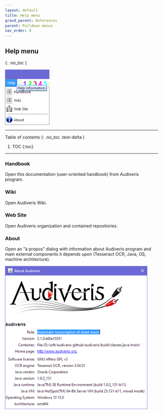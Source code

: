 ```yaml
---
layout: default
title: Help menu
grand_parent: References
parent: Pulldown menus
nav_order: 9
---
```

## Help menu
{: .no_toc }

![](../assets/images/help_menu.png)

---
Table of contents
{: .no_toc .text-delta }

1. TOC
{:toc}
---

### Handbook

Open this documentation (user-oriented handbook) from Audiveris program.

### Wiki

Open Audiveris Wiki.

### Web Site

Open Audiveris organization and contained repositories.

### About

Open an "à propos" dialog with information about Audiveris program and main external components
it depends upon (Tesseract OCR, Java, OS, machine architecture).

![](../assets/images/about_dialog.png)

